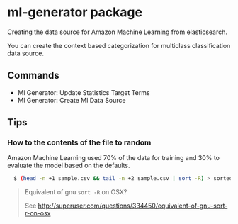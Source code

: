# ml-generator package

Creating the data source for Amazon Machine Learning from elasticsearch.

You can create the context based categorization for multiclass classification data source.


## Commands

* Ml Generator: Update Statistics Target Terms
* Ml Generator: Create Ml Data Source


## Tips

### How to the contents of the file to random
 Amazon Machine Learning used 70% of the data for training and 30% to evaluate the model based on the defaults.

```bash
  $ (head -n +1 sample.csv && tail -n +2 sample.csv | sort -R) > sorted_sample.csv
```

> Equivalent of gnu `sort -R` on OSX?
>
> See http://superuser.com/questions/334450/equivalent-of-gnu-sort-r-on-osx
